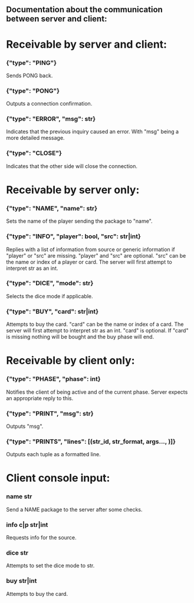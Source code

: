 ## Documentation about the communication between server and client:


# Receivable by server and client:

### {"type": "PING"}
Sends PONG back.

### {"type": "PONG"}
Outputs a connection confirmation.

### {"type": "ERROR", "msg": str}
Indicates that the previous inquiry caused an error. With "msg" being a more
detailed message.

### {"type": "CLOSE"}
Indicates that the other side will close the connection.



# Receivable by server only:

### {"type": "NAME", "name": str}
Sets the name of the player sending the package to "name".

### {"type": "INFO", "player": bool, "src": str|int}
Replies with a list of information from source or generic information if "player" or "src" are
missing. "player" and "src" are optional. "src" can be the name or index of a player or card.
The server will first attempt to interpret str as an int.

### {"type": "DICE", "mode": str}
Selects the dice mode if applicable.

### {"type": "BUY", "card": str|int}
Attempts to buy the card. "card" can be the name or index of a card. The server will first attempt to interpret str as an int. "card" is optional. If "card" is missing nothing will be bought and the buy phase will end.



# Receivable by client only:

### {"type": "PHASE", "phase": int}
Notifies the client of being active and of the current phase. Server expects an appropriate reply to this.

### {"type": "PRINT", "msg": str}
Outputs "msg".

### {"type": "PRINTS", "lines": [(str_id, str_format, args..., )]}
Outputs each tuple as a formatted line.



# Client console input:

### name str
Send a NAME package to the server after some checks.

### info c|p str|int
Requests info for the source.

### dice str
Attempts to set the dice mode to str.

### buy str|int
Attempts to buy the card.
